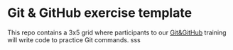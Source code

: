 # Git & GitHub exercise template

This repo contains a 3x5 grid where participants to our [Git&GitHub](https://frontend.ro/evenimente/git-incepatori) training will write code to practice Git commands.
sss